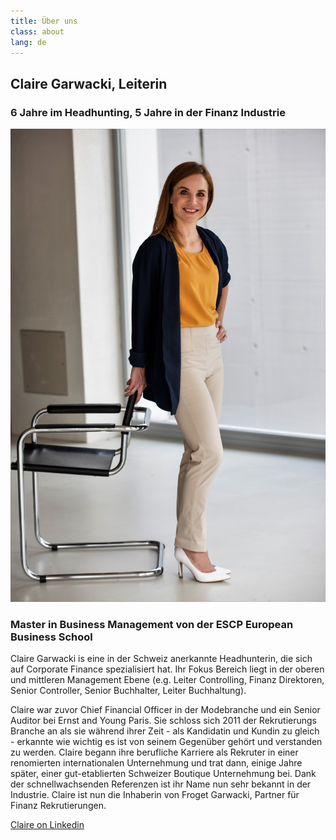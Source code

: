 ```yaml
---
title: Über uns
class: about
lang: de
---
```


## Claire Garwacki, Leiterin
### 6 Jahre im Headhunting, 5 Jahre in der Finanz Industrie

<img src="/assets/img/claire_debout.jpg" class="portrait_about"/>

### Master in Business Management von der ESCP European Business School

Claire Garwacki is eine in der Schweiz anerkannte Headhunterin, die sich auf Corporate Finance spezialisiert hat. Ihr Fokus Bereich liegt in der oberen und mittleren Management Ebene (e.g. Leiter Controlling, Finanz Direktoren, Senior Controller, Senior Buchhalter, Leiter Buchhaltung).

Claire war zuvor Chief Financial Officer in der Modebranche und ein Senior Auditor bei Ernst and Young Paris. Sie schloss sich 2011 der Rekrutierungs Branche an als sie während ihrer Zeit - als Kandidatin und Kundin zu gleich - erkannte wie wichtig es ist von seinem Gegenüber gehört und verstanden zu werden. Claire begann ihre berufliche Karriere als Rekruter in einer renomierten internationalen Unternehmung und trat dann, einige Jahre später, einer gut-etablierten Schweizer Boutique Unternehmung bei. Dank der schnellwachsenden Referenzen ist ihr Name nun sehr bekannt in der Industrie. Claire ist nun die Inhaberin von Froget Garwacki, Partner für Finanz Rekrutierungen. 

[Claire on Linkedin](https://ch.linkedin.com/in/claire-garwacki-a9029125)
